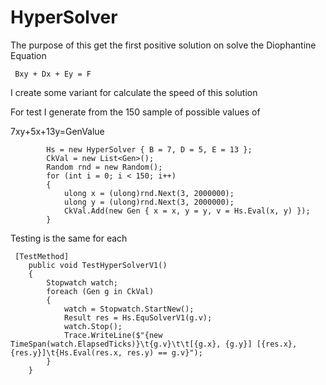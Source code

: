 # HyperSolver

The purpose of this get the first positive solution on solve the Diophantine Equation 

     Bxy + Dx + Ey = F

I create some variant for calculate the speed of this solution 


For test I generate from the 150 sample of possible values of
 
  7xy+5x+13y=GenValue   
 
            Hs = new HyperSolver { B = 7, D = 5, E = 13 };
            CkVal = new List<Gen>();
            Random rnd = new Random();
            for (int i = 0; i < 150; i++)
            {
                ulong x = (ulong)rnd.Next(3, 2000000);
                ulong y = (ulong)rnd.Next(3, 2000000);
                CkVal.Add(new Gen { x = x, y = y, v = Hs.Eval(x, y) });
            }

Testing is the same for each 

     [TestMethod]
        public void TestHyperSolverV1()
        {
            Stopwatch watch;
            foreach (Gen g in CkVal)
            {
                watch = Stopwatch.StartNew();
                Result res = Hs.EquSolverV1(g.v);
                watch.Stop();
                Trace.WriteLine($"{new TimeSpan(watch.ElapsedTicks)}\t{g.v}\t\t[{g.x}, {g.y}] [{res.x}, {res.y}]\t{Hs.Eval(res.x, res.y) == g.v}");
            }
        }